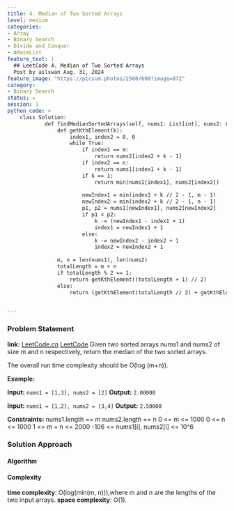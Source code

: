 ```yaml
---
title: 4. Median of Two Sorted Arrays
level: medium
categories:
- Array
- Binary Search
- Divide and Conquer
- AMateList
feature_text: |
  ## LeetCode 4. Median of Two Sorted Arrays
  Post by ailswan Aug. 31, 2024
feature_image: "https://picsum.photos/2560/600?image=872"
category:
- Binary Search
status: ★
session: 1
python_code: >
    class Solution:
            def findMedianSortedArrays(self, nums1: List[int], nums2: List[int]) -> float:
                def getKthElement(k):
                    index1, index2 = 0, 0
                    while True:
                        if index1 == m:
                            return nums2[index2 + k - 1]
                        if index2 == n:
                            return nums1[index1 + k - 1]
                        if k == 1:
                            return min(nums1[index1], nums2[index2])
                            
                        newIndex1 = min(index1 + k // 2 - 1, m - 1)
                        newIndex2 = min(index2 + k // 2 - 1, n - 1)
                        p1, p2 = nums1[newIndex1], nums2[newIndex2]
                        if p1 < p2:
                            k -= (newIndex1 - index1 + 1)
                            index1 = newIndex1 + 1
                        else:
                            k -= newIndex2 - index2 + 1
                            index2 = newIndex2 + 1
                
                m, n = len(nums1), len(nums2)
                totalLength = m + n
                if totalLength % 2 == 1:
                    return getKthElement((totalLength + 1) // 2)
                else:
                    return (getKthElement(totalLength // 2) + getKthElement(totalLength // 2 + 1)) / 2


---
```


### Problem Statement
**link:**
[LeetCode.cn](https://leetcode.cn/problems/median-of-two-sorted-arrays/)
[LeetCode](https://leetcode.com/median-of-two-sorted-arrays/)
Given two sorted arrays nums1 and nums2 of size m and n respectively, return the median of the two sorted arrays.

The overall run time complexity should be O(log (m+n)).

**Example:**

**Input:** `nums1 = [1,3], nums2 = [2]`
**Output:** `2.00000`

**Input:** `nums1 = [1,2], nums2 = [3,4]`
**Output:** `2.50000`

**Constraints:**
nums1.length == m
nums2.length == n
0 <= m <= 1000
0 <= n <= 1000
1 <= m + n <= 2000
-106 <= nums1[i], nums2[i] <= 10^6
### Solution Approach
 
#### Algorithm
 

#### Complexity
 **time complexity**: O(log(min(m, n))),where m and n are the lengths of the two input arrays.
 **space complexity**:  O(1). 